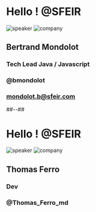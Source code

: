 <!-- .slide: class="speaker-slide" -->

# Hello ! @SFEIR

![speaker](./assets/images/bm.png)
![company](./assets/images/logo-sfeir-blanc.png)

<h2>Bertrand <span>Mondolot</span></h2>

### Tech Lead Java / Javascript
<!-- .element: class="icon-rule icon-first" -->

### @bmondolot
<!-- .element: class="icon-twitter icon-second" -->

### mondolot.b@sfeir.com

<!-- .element: class="icon-mail icon-third" -->

##--##

<!-- .slide: class="speaker-slide" -->

# Hello ! @SFEIR

![speaker](./assets/images/tf.jpg)
![company](./assets/images/logo-sfeir-blanc.png)

<h2>Thomas <span>Ferro</span></h2>

### Dev
<!-- .element: class="icon-rule icon-first" -->

### @Thomas_Ferro_md
<!-- .element: class="icon-twitter icon-second" -->
